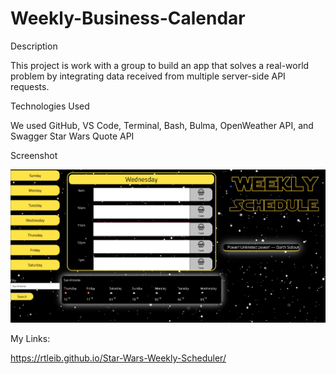# Weekly-Business-Calendar

Description

This project is work with a group to build an app that solves a real-world problem by integrating data received from multiple server-side API requests. 

Technologies Used

We used GitHub, VS Code, Terminal, Bash, Bulma, OpenWeather API, and Swagger Star Wars Quote API


Screenshot

![screen-shot](assets/images/Screen-Shot.png)

My Links:

https://rtleib.github.io/Star-Wars-Weekly-Scheduler/



